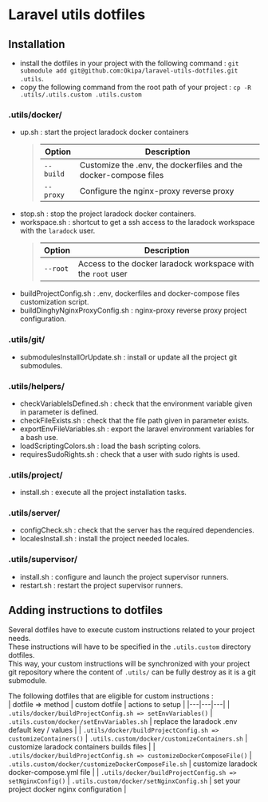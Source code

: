 # Laravel utils dotfiles

## Installation
- install the dotfiles in your project with the following command : `git submodule add git@github.com:Okipa/laravel-utils-dotfiles.git .utils`.
- copy the following command from the root path of your project  : `cp -R .utils/.utils.custom .utils.custom`

### .utils/docker/
- up.sh : start the project laradock docker containers
    > | Option | Description |
    > |---|---|
    > | `--build` | Customize the .env, the dockerfiles and the docker-compose files |
    > | `--proxy` | Configure the nginx-proxy reverse proxy |
- stop.sh : stop the project laradock docker containers.
- workspace.sh : shortcut to get a ssh access to the laradock workspace with the `laradock` user.
    > | Option | Description |
    > |---|---|
    > | `--root` | Access to the docker laradock workspace with the `root` user |
- buildProjectConfig.sh : .env, dockerfiles and docker-compose files customization script.
- buildDinghyNginxProxyConfig.sh : nginx-proxy reverse proxy project configuration.

### .utils/git/
- submodulesInstallOrUpdate.sh : install or update all the project git submodules.

### .utils/helpers/
- checkVariableIsDefined.sh : check that the environment variable given in parameter is defined.
- checkFileExists.sh : check that the file path given in parameter exists.
- exportEnvFileVariables.sh : export the laravel environment variables for a bash use.
- loadScriptingColors.sh : load the bash scripting colors.
- requiresSudoRights.sh : check that a user with sudo rights is used.

### .utils/project/
- install.sh : execute all the project installation tasks.

### .utils/server/
- configCheck.sh : check that the server has the required dependencies.
- localesInstall.sh : install the project needed locales.

### .utils/supervisor/
- install.sh : configure and launch the project supervisor runners.
- restart.sh : restart the project supervisor runners.

## Adding instructions to dotfiles
Several dotfiles have to execute custom instructions related to your project needs.  
These instructions will have to be specified in the `.utils.custom` directory dotfiles.    
This way, your custom instructions will be synchronized with your project git repository where the content of `.utils/` can be fully destroy as it is a git submodule.

The following dotfiles that are eligible for custom instructions :  
| dotfile => method | custom dotfile | actions to setup |
|---|---|---|
| `.utils/docker/buildProjectConfig.sh => setEnvVariables()` | `.utils.custom/docker/setEnvVariables.sh` | replace the laradock .env default key / values |
| `.utils/docker/buildProjectConfig.sh => customizeContainers()` | `.utils.custom/docker/customizeContainers.sh` | customize laradock containers builds files |
| `.utils/docker/buildProjectConfig.sh => customizeDockerComposeFile()` | `.utils.custom/docker/customizeDockerComposeFile.sh` | customize laradock docker-compose.yml file |
| `.utils/docker/buildProjectConfig.sh => setNginxConfig()` | `.utils.custom/docker/setNginxConfig.sh` | set your project docker nginx configuration |

